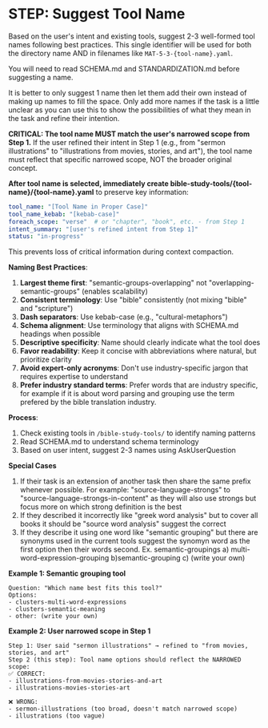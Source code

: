 # STEP: Suggest Tool Name

Based on the user's intent and existing tools, suggest 2-3 well-formed tool names following best practices. This single identifier will be used for both the directory name AND in filenames like `MAT-5-3-{tool-name}.yaml`.

You will need to read SCHEMA.md and STANDARDIZATION.md before suggesting a name.

It is better to only suggest 1 name then let them add their own instead of making up names to fill the space.  Only add more names if the task is a little unclear as you can use this to show the possibilities of what they mean in the task and refine their intention.

**CRITICAL: The tool name MUST match the user's narrowed scope from Step 1.** If the user refined their intent in Step 1 (e.g., from "sermon illustrations" to "illustrations from movies, stories, and art"), the tool name must reflect that specific narrowed scope, NOT the broader original concept.

**After tool name is selected, immediately create bible-study-tools/{tool-name}/{tool-name}.yaml** to preserve key information:
```yaml
tool_name: "[Tool Name in Proper Case]"
tool_name_kebab: "[kebab-case]"
foreach_scope: "verse"  # or "chapter", "book", etc. - from Step 1
intent_summary: "[user's refined intent from Step 1]"
status: "in-progress"
```

This prevents loss of critical information during context compaction.

**Naming Best Practices**:
1. **Largest theme first**: "semantic-groups-overlapping" not "overlapping-semantic-groups" (enables scalability)
2. **Consistent terminology**: Use "bible" consistently (not mixing "bible" and "scripture")
3. **Dash separators**: Use kebab-case (e.g., "cultural-metaphors")
4. **Schema alignment**: Use terminology that aligns with SCHEMA.md headings when possible
5. **Descriptive specificity**: Name should clearly indicate what the tool does
6. **Favor readability**: Keep it concise with abbreviations where natural, but prioritize clarity
7. **Avoid expert-only acronyms**: Don't use industry-specific jargon that requires expertise to understand
8. **Prefer industry standard terms**: Prefer words that are industry specific, for example if it is about word parsing and grouping use the term prefered by the bible translation industry.

**Process**:
1. Check existing tools in `/bible-study-tools/` to identify naming patterns
2. Read SCHEMA.md to understand schema terminology
3. Based on user intent, suggest 2-3 names using AskUserQuestion

**Special Cases**
1. If their task is an extension of another task then share the same prefix whenever possible. For example: "source-language-strongs" to "source-language-strongs-in-content" as they will also use strongs but focus more on which strong definition is the best
2. If they described it incorrectly like "greek word analysis" but to cover all books it should be "source word analysis" suggest the correct
3. If they describe it using one word like "semantic grouping" but there are synonyms used in the current tools suggest the synomyn word as the first option then their words second.  Ex. semantic-groupings a) multi-word-expression-grouping b)semantic-grouping c) (write your own)

**Example 1: Semantic grouping tool**
```
Question: "Which name best fits this tool?"
Options:
- clusters-multi-word-expressions
- clusters-semantic-meaning
- other: (write your own)
```

**Example 2: User narrowed scope in Step 1**
```
Step 1: User said "sermon illustrations" → refined to "from movies, stories, and art"
Step 2 (this step): Tool name options should reflect the NARROWED scope:
✅ CORRECT:
- illustrations-from-movies-stories-and-art
- illustrations-movies-stories-art

❌ WRONG:
- sermon-illustrations (too broad, doesn't match narrowed scope)
- illustrations (too vague)
```